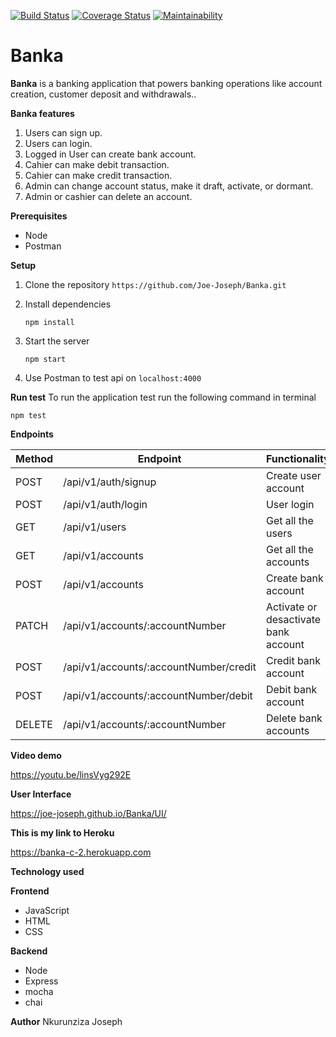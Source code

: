 [![Build Status](https://travis-ci.com/Joe-Joseph/Banka.svg?branch=server)](https://travis-ci.com/Joe-Joseph/Banka) [![Coverage Status](https://coveralls.io/repos/github/Joe-Joseph/Banka/badge.svg?branch=server)](https://coveralls.io/github/Joe-Joseph/Banka?branch=server) [![Maintainability](https://api.codeclimate.com/v1/badges/c16e4658d5cef5b1e05f/maintainability)](https://codeclimate.com/github/Joe-Joseph/Banka/maintainability)
# Banka
**Banka** is a banking application that powers banking operations like account creation, customer deposit and withdrawals..

**Banka features**
  1. Users can sign up.
  2. Users can login.
  3. Logged in User can create bank account.
  4. Cahier can make debit transaction.
  5. Cahier can make credit transaction.
  6. Admin can change account status, make it draft, activate, or dormant.
  7. Admin or cashier can delete an account.

**Prerequisites**
  * Node
  * Postman
  
**Setup**
  1. Clone the repository
     ```https://github.com/Joe-Joseph/Banka.git```
     
  2. Install dependencies
  
     ```npm install```
     
  3. Start the server
  
     ```npm start```
  
  4. Use Postman to test api on ```localhost:4000```
  
 **Run test**
 To run the application test run the following command in terminal
 
 ```npm test```
 
 **Endpoints**
 
 Method | Endpoint | Functionality
 -------| -------- | -------------
 POST | /api/v1/auth/signup | Create user account
 POST | /api/v1/auth/login | User login
 GET | /api/v1/users | Get all the users
 GET | /api/v1/accounts | Get all the accounts
 POST | /api/v1/accounts | Create bank account
 PATCH | /api/v1/accounts/:accountNumber | Activate or desactivate bank account
 POST | /api/v1/accounts/:accountNumber/credit | Credit bank account
 POST | /api/v1/accounts/:accountNumber/debit | Debit bank account
 DELETE | /api/v1/accounts/:accountNumber | Delete bank accounts
 
 **Video demo**
 
https://youtu.be/linsVyg292E

**User Interface**

https://joe-joseph.github.io/Banka/UI/

**This is my link to Heroku**

https://banka-c-2.herokuapp.com
 
**Technology used**

**Frontend**
  * JavaScript
  * HTML
  * CSS

**Backend**
  * Node
  * Express
  * mocha
  * chai

**Author**
Nkurunziza Joseph
